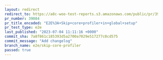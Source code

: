 ```yaml
---
layout: redirect
redirect_to: https://a8c-woo-test-reports.s3.amazonaws.com/public/pr/39084/e2e/index.html
pr_number: 39084
pr_title_encoded: "E2E%3A+Skip+core+profiler+in+global+setup"
pr_test_type: e2e
last_published: "2023-07-04 11:11:16 +0000"
commit_sha: 7a8f861c185393d5a2700a7029e517277c0cd575
commit_message: "Add changelog"
branch_name: e2e/skip-core-profiler
passed: true
---
```

